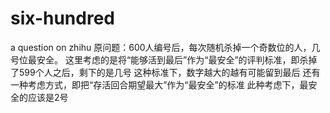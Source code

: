 # six-hundred
a question on zhihu
原问题：600人编号后，每次随机杀掉一个奇数位的人，几号位最安全。
这里考虑的是将“能够活到最后”作为“最安全”的评判标准，即杀掉了599个人之后，剩下的是几号
这种标准下，数字越大的越有可能留到最后
还有一种考虑方式，即把“存活回合期望最大”作为“最安全”的标准
此种考虑下，最安全的应该是2号
